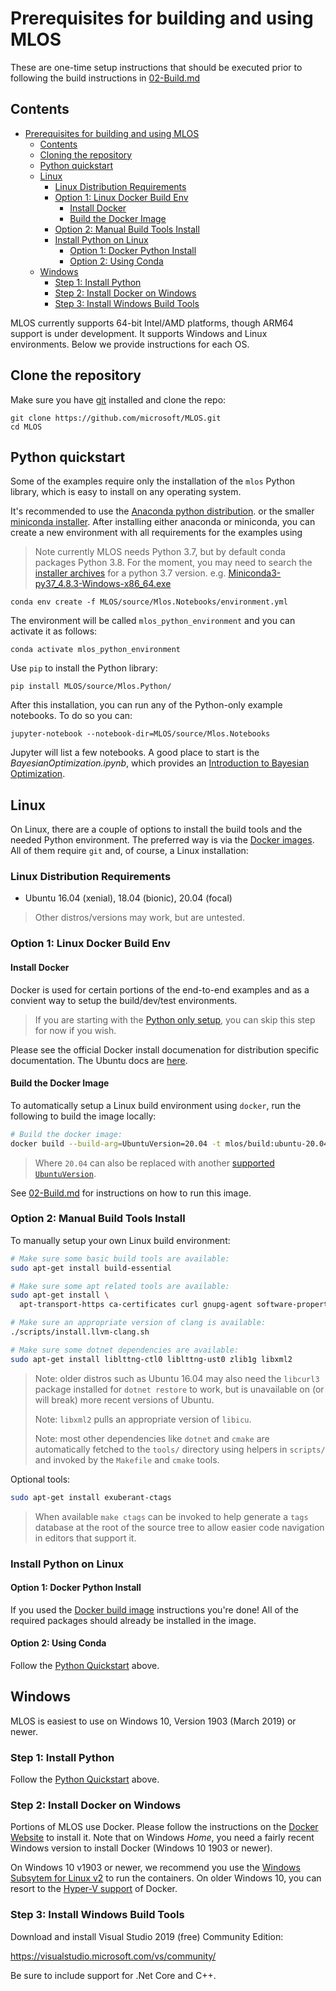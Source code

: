 # Prerequisites for building and using MLOS

These are one-time setup instructions that should be executed prior to following the build instructions in [02-Build.md](./02-Build.md)

## Contents

- [Prerequisites for building and using MLOS](#prerequisites-for-building-and-using-mlos)
  - [Contents](#contents)
  - [Cloning the repository](#clone-the-repository)
  - [Python quickstart](#python-quickstart)
  - [Linux](#linux)
    - [Linux Distribution Requirements](#linux-distribution-requirements)
    - [Option 1: Linux Docker Build Env](#option-1-linux-docker-build-env)
      - [Install Docker](#install-docker)
      - [Build the Docker Image](#build-the-docker-image)
    - [Option 2: Manual Build Tools Install](#option-2-manual-build-tools-install)
    - [Install Python on Linux](#install-python-on-linux)
      - [Option 1: Docker Python Install](#option-1-docker-python-install)
      - [Option 2: Using Conda](#option-2-using-conda)
  - [Windows](#windows)
    - [Step 1: Install Python](#step-1-install-python)
    - [Step 2: Install Docker on Windows](#step-2-install-docker-on-windows)
    - [Step 3: Install Windows Build Tools](#step-3-install-windows-build-tools)

MLOS currently supports 64-bit Intel/AMD platforms, though ARM64 support is under development.
It supports Windows and Linux environments. Below we provide instructions for each OS.


## Clone the repository

Make sure you have [git](https://git-scm.com/) installed and clone the repo:

```shell
git clone https://github.com/microsoft/MLOS.git
cd MLOS
```

## Python quickstart

Some of the examples require only the installation of the `mlos` Python library, which is easy to install on any operating system.

It's recommended to use the [Anaconda python distribution](https://www.anaconda.com/products/individual).
or the smaller [miniconda installer](https://docs.conda.io/en/latest/miniconda.html).
After installing either anaconda or miniconda, you can create a new environment with all requirements for the examples using

> Note currently MLOS needs Python 3.7, but by default conda packages Python 3.8.
> For the moment, you may need to search the [installer archives](https://repo.anaconda.com/miniconda/) for a python 3.7 version.
> e.g. [Miniconda3-py37_4.8.3-Windows-x86_64.exe](https://repo.anaconda.com/miniconda/Miniconda3-py37_4.8.3-Windows-x86_64.exe)

```shell
conda env create -f MLOS/source/Mlos.Notebooks/environment.yml
```

The environment will be called `mlos_python_environment` and you can activate it as follows:

```shell
conda activate mlos_python_environment
```

Use `pip` to install the Python library:

```shell
pip install MLOS/source/Mlos.Python/
```

After this installation, you can run any of the Python-only example notebooks. To do so you can:

```shell
jupyter-notebook --notebook-dir=MLOS/source/Mlos.Notebooks
```

Jupyter will list a few notebooks. A good place to start is the *BayesianOptimization.ipynb*, which provides an [Introduction to Bayesian Optimization](./source/Mlos.Notebooks/BayesianOptimization.ipynb#mlos-github-tree-view).

## Linux

On Linux, there are a couple of options to install the build tools and the needed Python environment.
The preferred way is via the [Docker images](#option-1-linux-docker-build).
All of them require `git` and, of course, a Linux installation:

### Linux Distribution Requirements

- Ubuntu 16.04 (xenial), 18.04 (bionic), 20.04 (focal)

> Other distros/versions may work, but are untested.


### Option 1: Linux Docker Build Env

#### Install Docker

Docker is used for certain portions of the end-to-end examples and as a convient way to setup the build/dev/test environments.

> If you are starting with the [Python only setup](#install-python-on-linux), you can skip this step for now if you wish.

Please see the official Docker install documenation for distribution specific documentation. The Ubuntu docs are [here](https://docs.docker.com/engine/install/ubuntu/).

#### Build the Docker Image

To automatically setup a Linux build environment using `docker`, run the following to build the image locally:

```sh
# Build the docker image:
docker build --build-arg=UbuntuVersion=20.04 -t mlos/build:ubuntu-20.04 .
```

> Where `20.04` can also be replaced with another [supported `UbuntuVersion`](#linux-distribution-requirements).

See [02-Build.md](./02-Build.md#docker) for instructions on how to run this image.

### Option 2: Manual Build Tools Install

To manually setup your own Linux build environment:

```sh
# Make sure some basic build tools are available:
sudo apt-get install build-essential
```

```sh
# Make sure some apt related tools are available:
sudo apt-get install \
  apt-transport-https ca-certificates curl gnupg-agent software-properties-common

# Make sure an appropriate version of clang is available:
./scripts/install.llvm-clang.sh
```

```sh
# Make sure some dotnet dependencies are available:
sudo apt-get install liblttng-ctl0 liblttng-ust0 zlib1g libxml2
```

> Note: older distros such as Ubuntu 16.04 may also need the `libcurl3` package installed for `dotnet restore` to work, but is unavailable on (or will break) more recent versions of Ubuntu.
>
> Note: `libxml2` pulls an appropriate version of `libicu`.
>
> Note: most other dependencies like `dotnet` and `cmake` are automatically fetched to the `tools/` directory using helpers in `scripts/` and invoked by the `Makefile` and `cmake` tools.

Optional tools:

```sh
sudo apt-get install exuberant-ctags
```

> When available `make ctags` can be invoked to help generate a `tags` database at the root of the source tree to allow easier code navigation in editors that support it.

### Install Python on Linux

#### Option 1: Docker Python Install

If you used the [Docker build image](#docker-build-image) instructions you're done!  All of the required packages should already be installed in the image.

#### Option 2: Using Conda

Follow the [Python Quickstart](#python-quickstart) above.

## Windows

MLOS is easiest to use on Windows 10, Version 1903 (March 2019) or newer.



### Step 1: Install Python

Follow the [Python Quickstart](#python-quickstart) above.

### Step 2: Install Docker on Windows

Portions of MLOS use Docker. Please follow the instructions on the [Docker Website](https://www.docker.com/products/docker-desktop) to install it. Note that on Windows *Home*, you need a fairly recent Windows version to install Docker (Windows 10 1903 or newer).

On Windows 10 v1903 or newer, we recommend you use the [Windows Subsytem for Linux v2](https://docs.microsoft.com/en-us/windows/wsl/install-win10#update-to-wsl-2) to run the containers. On older Windows 10, you can resort to the [Hyper-V support](https://docs.microsoft.com/en-us/virtualization/hyper-v-on-windows/) of Docker.

### Step 3: Install Windows Build Tools

Download and install Visual Studio 2019 (free) Community Edition:

<https://visualstudio.microsoft.com/vs/community/>

Be sure to include support for .Net Core and C++.
